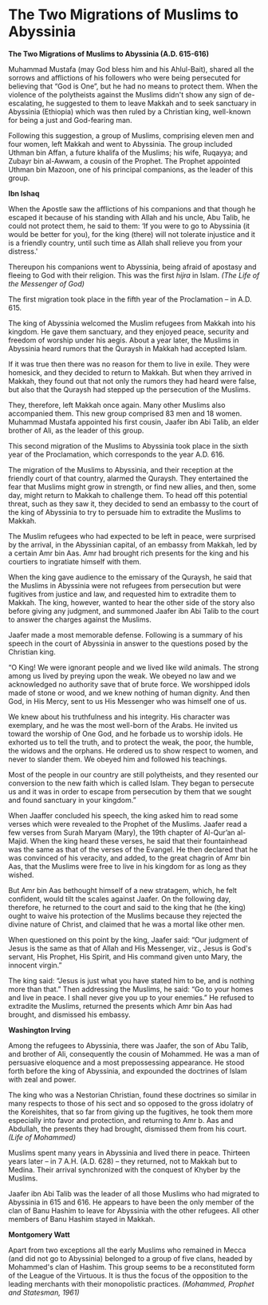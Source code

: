 The Two Migrations of Muslims to Abyssinia
==========================================

**The Two Migrations of Muslims to Abyssinia (A.D. 615-616)**

Muhammad Mustafa (may God bless him and his Ahlul-Bait), shared all the
sorrows and afflictions of his followers who were being persecuted for
believing that “God is One”, but he had no means to protect them. When
the violence of the polytheists against the Muslims didn't show any sign
of de-escalating, he suggested to them to leave Makkah and to seek
sanctuary in Abyssinia (Ethiopia) which was then ruled by a Christian
king, well-known for being a just and God-fearing man.

Following this suggestion, a group of Muslims, comprising eleven men and
four women, left Makkah and went to Abyssinia. The group included Uthman
bin Affan, a future khalifa of the Muslims; his wife, Ruqayya; and
Zubayr bin al-Awwam, a cousin of the Prophet. The Prophet appointed
Uthman bin Mazoon, one of his principal companions, as the leader of
this group.

**Ibn Ishaq**

When the Apostle saw the afflictions of his companions and that though
he escaped it because of his standing with Allah and his uncle, Abu
Talib, he could not protect them, he said to them: ‘If you were to go to
Abyssinia (it would be better for you), for the king (there) will not
tolerate injustice and it is a friendly country, until such time as
Allah shall relieve you from your distress.'

Thereupon his companions went to Abyssinia, being afraid of apostasy and
fleeing to God with their religion. This was the first *hijra* in Islam.
*(The Life of the Messenger of God)*

The first migration took place in the fifth year of the Proclamation –
in A.D. 615.

The king of Abyssinia welcomed the Muslim refugees from Makkah into his
kingdom. He gave them sanctuary, and they enjoyed peace, security and
freedom of worship under his aegis. About a year later, the Muslims in
Abyssinia heard rumors that the Quraysh in Makkah had accepted Islam.

If it was true then there was no reason for them to live in exile. They
were homesick, and they decided to return to Makkah. But when they
arrived in Makkah, they found out that not only the rumors they had
heard were false, but also that the Quraysh had stepped up the
persecution of the Muslims.

They, therefore, left Makkah once again. Many other Muslims also
accompanied them. This new group comprised 83 men and 18 women. Muhammad
Mustafa appointed his first cousin, Jaafer ibn Abi Talib, an elder
brother of Ali, as the leader of this group.

This second migration of the Muslims to Abyssinia took place in the
sixth year of the Proclamation, which corresponds to the year A.D. 616.

The migration of the Muslims to Abyssinia, and their reception at the
friendly court of that country, alarmed the Quraysh. They entertained
the fear that Muslims might grow in strength, or find new allies, and
then, some day, might return to Makkah to challenge them. To head off
this potential threat, such as they saw it, they decided to send an
embassy to the court of the king of Abyssinia to try to persuade him to
extradite the Muslims to Makkah.

The Muslim refugees who had expected to be left in peace, were surprised
by the arrival, in the Abyssinian capital, of an embassy from Makkah,
led by a certain Amr bin Aas. Amr had brought rich presents for the king
and his courtiers to ingratiate himself with them.

When the king gave audience to the emissary of the Quraysh, he said that
the Muslims in Abyssinia were not refugees from persecution but were
fugitives from justice and law, and requested him to extradite them to
Makkah. The king, however, wanted to hear the other side of the story
also before giving any judgment, and summoned Jaafer ibn Abi Talib to
the court to answer the charges against the Muslims.

Jaafer made a most memorable defense. Following is a summary of his
speech in the court of Abyssinia in answer to the questions posed by the
Christian king.

“O King! We were ignorant people and we lived like wild animals. The
strong among us lived by preying upon the weak. We obeyed no law and we
acknowledged no authority save that of brute force. We worshipped idols
made of stone or wood, and we knew nothing of human dignity. And then
God, in His Mercy, sent to us His Messenger who was himself one of us.

We knew about his truthfulness and his integrity. His character was
exemplary, and he was the most well-born of the Arabs. He invited us
toward the worship of One God, and he forbade us to worship idols. He
exhorted us to tell the truth, and to protect the weak, the poor, the
humble, the widows and the orphans. He ordered us to show respect to
women, and never to slander them. We obeyed him and followed his
teachings.

Most of the people in our country are still polytheists, and they
resented our conversion to the new faith which is called Islam. They
began to persecute us and it was in order to escape from persecution by
them that we sought and found sanctuary in your kingdom.”

When Jaaffer concluded his speech, the king asked him to read some
verses which were revealed to the Prophet of the Muslims. Jaafer read a
few verses from Surah Maryam (Mary), the 19th chapter of Al-Qur’an
al-Majid. When the king heard these verses, he said that their
fountainhead was the same as that of the verses of the Evangel. He then
declared that he was convinced of his veracity, and added, to the great
chagrin of Amr bin Aas, that the Muslims were free to live in his
kingdom for as long as they wished.

But Amr bin Aas bethought himself of a new stratagem, which, he felt
confident, would tilt the scales against Jaafer. On the following day,
therefore, he returned to the court and said to the king that he (the
king) ought to waive his protection of the Muslims because they rejected
the divine nature of Christ, and claimed that he was a mortal like other
men.

When questioned on this point by the king, Jaafer said: “Our judgment of
Jesus is the same as that of Allah and His Messenger, viz., Jesus is
God's servant, His Prophet, His Spirit, and His command given unto Mary,
the innocent virgin.”

The king said: “Jesus is just what you have stated him to be, and is
nothing more than that.” Then addressing the Muslims, he said: “Go to
your homes and live in peace. I shall never give you up to your
enemies.” He refused to extradite the Muslims, returned the presents
which Amr bin Aas had brought, and dismissed his embassy.

**Washington Irving**

Among the refugees to Abyssinia, there was Jaafer, the son of Abu Talib,
and brother of Ali, consequently the cousin of Mohammed. He was a man of
persuasive eloquence and a most prepossessing appearance. He stood forth
before the king of Abyssinia, and expounded the doctrines of Islam with
zeal and power.

The king who was a Nestorian Christian, found these doctrines so similar
in many respects to those of his sect and so opposed to the gross
idolatry of the Koreishites, that so far from giving up the fugitives,
he took them more especially into favor and protection, and returning to
Amr b. Aas and Abdullah, the presents they had brought, dismissed them
from his court. *(Life of Mohammed)*

Muslims spent many years in Abyssinia and lived there in peace. Thirteen
years later – in 7 A.H. (A.D. 628) – they returned, not to Makkah but to
Medina. Their arrival synchronized with the conquest of Khyber by the
Muslims.

Jaafer ibn Abi Talib was the leader of all those Muslims who had
migrated to Abyssinia in 615 and 616. He appears to have been the only
member of the clan of Banu Hashim to leave for Abyssinia with the other
refugees. All other members of Banu Hashim stayed in Makkah.

**Montgomery Watt**

Apart from two exceptions all the early Muslims who remained in Mecca
(and did not go to Abyssinia) belonged to a group of five clans, headed
by Mohammed's clan of Hashim. This group seems to be a reconstituted
form of the League of the Virtuous. It is thus the focus of the
opposition to the leading merchants with their monopolistic practices.
*(Mohammed, Prophet and Statesman, 1961)*


